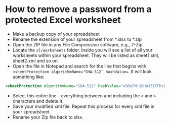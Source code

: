 # How to remove a password from a protected Excel worksheet

- Make a backup copy of your spreadsheet
- Rename the extension of your spreadsheet from *.xlsx to *.zip
- Open the ZIP file in any File Compression software, e.g., 7-Zip
- Locate the `xl/worksheets` folder. Inside you will see a list of all your worksheets within your spreadsheet. They will be listed as sheet1.xml, sheet2.xml and so on.
- Open the file in Notepad and search for the line that begins with `<sheetProtection algorithmName="SHA-512″ hashValue=`. It will look something like:
```xml
<sheetProtection algorithmName="SHA-512" hashValue="x9RyFM+j9H4J3IFFhsHo3q1kQkuLydpJlLh2mdvfvk15He/Yps8xizWt/XkAJ//g+TyqgcU+8o1QBjQvKDqIzg==" saltValue="57YXDPnVjawU5s1nGyT8fQ==" spinCount="100000″ sheet="1″ objects="1″ scenarios="1"/>
```
- Select this entire line – everything between and including the `<` and `>` characters and delete it.
- Save your modified xml file. Repeat this process for every xml file in your spreadsheet.
- Rename your Zip file back to xlsx.